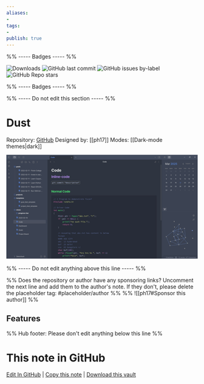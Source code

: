 ```yaml
---
aliases:
- 
tags: 
- 
publish: true
---
```


%% ----- Badges ----- %%

![Downloads](https://img.shields.io/badge/downloads-1234-573E7A?style=for-the-badge&logo=)
![GitHub last commit](https://img.shields.io/github/last-commit/ph17/Dust?color=573E7A&label=last%20update&logo=github&style=for-the-badge)
![GitHub issues by-label](https://img.shields.io/github/issues/ph17/Dust/help%20wanted?color=573E7A&logo=github&style=for-the-badge) 
![GitHub Repo stars](https://img.shields.io/github/stars/ph17/Dust?color=573E7A&logo=github&style=for-the-badge)

%% ----- Badges ----- %%

%% ----- Do not edit this section ----- %%

# Dust

Repository: [GitHub](https://github.com/ph17/Dust)
Designed by: [[ph17]]
Modes: [[Dark-mode themes|dark]]



![screenshot](https://github.com/ph17/Dust/raw/HEAD/theme_screenshot.png)

%% ----- Do not edit anything above this line ----- %% 

%% Does the repository or author have any sponsoring links? Uncomment the next line and add them to the author's note. If they don't, please delete the placeholder tag: #placeholder/author %%
%% ![[ph17#Sponsor this author]] %%


## Features



%% Hub footer: Please don't edit anything below this line %%

# This note in GitHub

<span class="git-footer">[Edit In GitHub](https://github.dev/obsidian-community/obsidian-hub/blob/main/02%20-%20Community%20Expansions/02.05%20All%20Community%20Expansions/Themes/Dust.md "git-hub-edit-note") | [Copy this note](https://raw.githubusercontent.com/obsidian-community/obsidian-hub/main/02%20-%20Community%20Expansions/02.05%20All%20Community%20Expansions/Themes/Dust.md "git-hub-copy-note") | [Download this vault](https://github.com/obsidian-community/obsidian-hub/archive/refs/heads/main.zip "git-hub-download-vault") </span>
